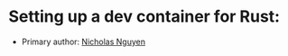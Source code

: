 # Setting up a dev container for Rust:

* Primary author: [Nicholas Nguyen](https://github.com/Nickn2137)
